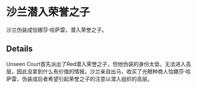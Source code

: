 # 沙兰潜入荣誉之子
沙兰伪装成恰娜莎·哈萨雷，潜入荣誉之子。

## Details
Unseen Court首先派出了Red潜入荣誉之子，但他伪装的身份太低，无法进入高层，因此没拿到什么有价值的情报。沙兰亲自出马，收买了光眼种商人恰娜莎·哈萨雷，伪装成后者希望引起荣誉之子的注意以潜入组织的高层。
